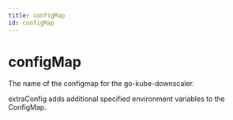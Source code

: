 ```yaml
---
title: configMap
id: configMap
---
```


# configMap

The name of the configmap for the go-kube-downscaler.

extraConfig adds additional specified environment variables to the ConfigMap.
